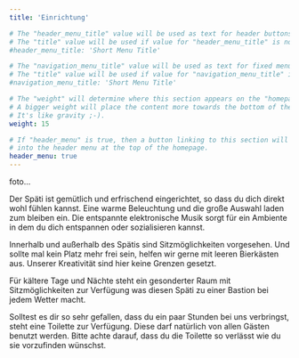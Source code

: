 ```yaml
---
title: 'Einrichtung'

# The "header_menu_title" value will be used as text for header buttons.
# The "title" value will be used if value for "header_menu_title" is not provided.
#header_menu_title: 'Short Menu Title'

# The "navigation_menu_title" value will be used as text for fixed menu items.
# The "title" value will be used if value for "navigation_menu_title" is not provided.
#navigation_menu_title: 'Short Menu Title'

# The "weight" will determine where this section appears on the "homepage".
# A bigger weight will place the content more towards the bottom of the page.
# It's like gravity ;-).
weight: 15

# If "header_menu" is true, then a button linking to this section will be placed
# into the header menu at the top of the homepage.
header_menu: true
---
```


foto...

Der Späti ist gemütlich und erfrischend eingerichtet, so dass du dich direkt wohl fühlen
kannst. Eine warme Beleuchtung und die große Auswahl laden zum bleiben ein. Die entspannte
elektronische Musik sorgt für ein Ambiente in dem du dich entspannen oder sozialisieren
kannst.

Innerhalb und außerhalb des Spätis sind Sitzmöglichkeiten vorgesehen. Und sollte mal kein
Platz mehr frei sein, helfen wir gerne mit leeren Bierkästen aus. Unserer Kreativität sind
hier keine Grenzen gesetzt.

Für kältere Tage und Nächte steht ein gesonderter Raum mit Sitzmöglichkeiten zur Verfügung
was diesen Späti zu einer Bastion bei jedem Wetter macht.

Solltest es dir so sehr gefallen, dass du ein paar Stunden bei uns verbringst, steht eine
Toilette zur Verfügung. Diese darf natürlich von allen Gästen benutzt werden. Bitte achte
darauf, dass du die Toilette so verlässt wie du sie vorzufinden wünschst.
